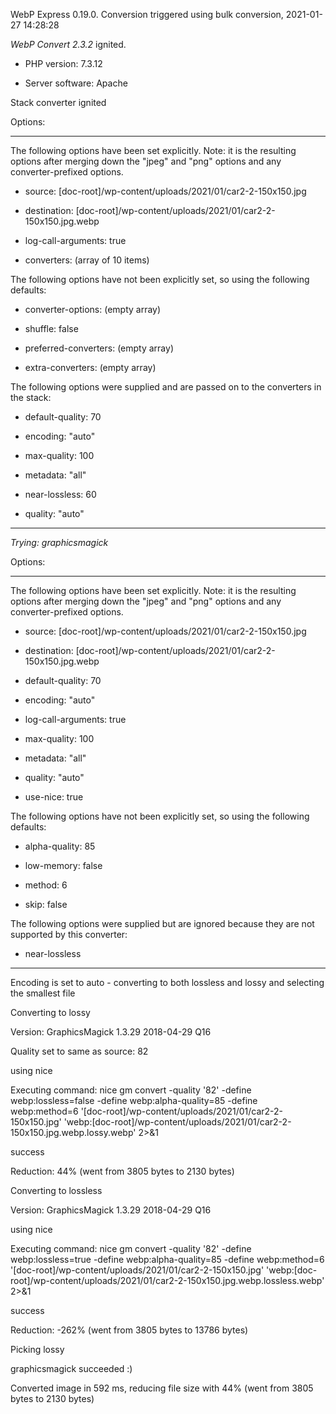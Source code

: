 WebP Express 0.19.0. Conversion triggered using bulk conversion, 2021-01-27 14:28:28

*WebP Convert 2.3.2*  ignited.
- PHP version: 7.3.12
- Server software: Apache

Stack converter ignited

Options:
------------
The following options have been set explicitly. Note: it is the resulting options after merging down the "jpeg" and "png" options and any converter-prefixed options.
- source: [doc-root]/wp-content/uploads/2021/01/car2-2-150x150.jpg
- destination: [doc-root]/wp-content/uploads/2021/01/car2-2-150x150.jpg.webp
- log-call-arguments: true
- converters: (array of 10 items)

The following options have not been explicitly set, so using the following defaults:
- converter-options: (empty array)
- shuffle: false
- preferred-converters: (empty array)
- extra-converters: (empty array)

The following options were supplied and are passed on to the converters in the stack:
- default-quality: 70
- encoding: "auto"
- max-quality: 100
- metadata: "all"
- near-lossless: 60
- quality: "auto"
------------


*Trying: graphicsmagick* 

Options:
------------
The following options have been set explicitly. Note: it is the resulting options after merging down the "jpeg" and "png" options and any converter-prefixed options.
- source: [doc-root]/wp-content/uploads/2021/01/car2-2-150x150.jpg
- destination: [doc-root]/wp-content/uploads/2021/01/car2-2-150x150.jpg.webp
- default-quality: 70
- encoding: "auto"
- log-call-arguments: true
- max-quality: 100
- metadata: "all"
- quality: "auto"
- use-nice: true

The following options have not been explicitly set, so using the following defaults:
- alpha-quality: 85
- low-memory: false
- method: 6
- skip: false

The following options were supplied but are ignored because they are not supported by this converter:
- near-lossless
------------

Encoding is set to auto - converting to both lossless and lossy and selecting the smallest file

Converting to lossy
Version: GraphicsMagick 1.3.29 2018-04-29 Q16 
Quality set to same as source: 82
using nice
Executing command: nice gm convert -quality '82' -define webp:lossless=false -define webp:alpha-quality=85 -define webp:method=6 '[doc-root]/wp-content/uploads/2021/01/car2-2-150x150.jpg' 'webp:[doc-root]/wp-content/uploads/2021/01/car2-2-150x150.jpg.webp.lossy.webp' 2>&1
success
Reduction: 44% (went from 3805 bytes to 2130 bytes)

Converting to lossless
Version: GraphicsMagick 1.3.29 2018-04-29 Q16 
using nice
Executing command: nice gm convert -quality '82' -define webp:lossless=true -define webp:alpha-quality=85 -define webp:method=6 '[doc-root]/wp-content/uploads/2021/01/car2-2-150x150.jpg' 'webp:[doc-root]/wp-content/uploads/2021/01/car2-2-150x150.jpg.webp.lossless.webp' 2>&1
success
Reduction: -262% (went from 3805 bytes to 13786 bytes)

Picking lossy
graphicsmagick succeeded :)

Converted image in 592 ms, reducing file size with 44% (went from 3805 bytes to 2130 bytes)
